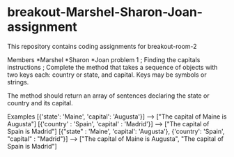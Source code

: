 # breakout-Marshel-Sharon-Joan-assignment
 This repository contains coding assignments for breakout-room-2

 Members
 *Marshel
 *Sharon
 *Joan
problem 1 ; Finding the capitals 
    instructions ;
        Complete the method that takes a sequence of objects with two keys each: country or state, and capital. Keys may be symbols or strings.

The method should return an array of sentences declaring the state or country and its capital.

Examples
[{'state': 'Maine', 'capital': 'Augusta'}] --> ["The capital of Maine is Augusta"]
[{'country' : 'Spain', 'capital' : 'Madrid'}] --> ["The capital of Spain is Madrid"]
[{"state" : 'Maine', 'capital': 'Augusta'}, {'country': 'Spain', "capital" : "Madrid"}] --> ["The capital of Maine is Augusta", "The capital of Spain is Madrid"]
